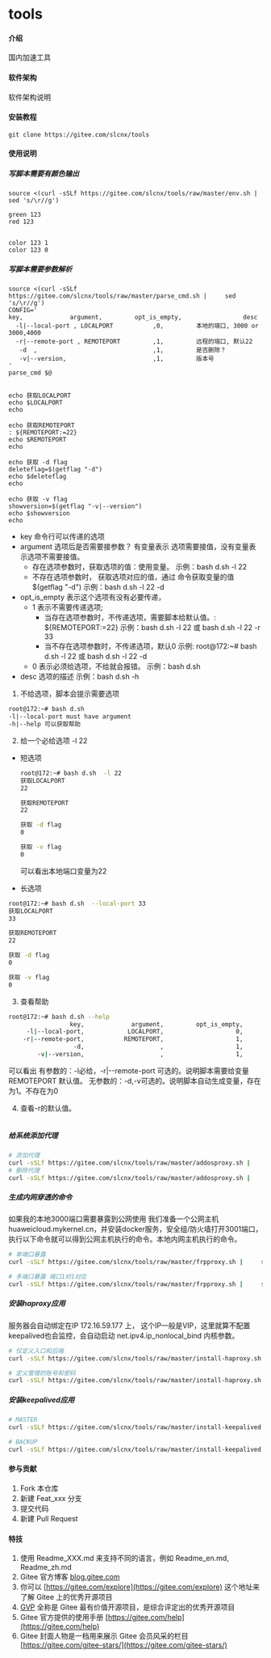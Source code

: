 # tools

#### 介绍
国内加速工具

#### 软件架构
软件架构说明


#### 安装教程
```
git clone https://gitee.com/slcnx/tools
```

#### 使用说明

##### 写脚本需要有颜色输出
```
source <(curl -sSLf https://gitee.com/slcnx/tools/raw/master/env.sh | sed 's/\r//g')

green 123
red 123


color 123 1
color 123 0

```

#####  写脚本需要参数解析
```
source <(curl -sSLf https://gitee.com/slcnx/tools/raw/master/parse_cmd.sh |     sed 's/\r//g')
CONFIG='
key,             argument,         opt_is_empty,                 desc
  -l|--local-port , LOCALPORT           ,0,         本地的端口, 3000 or 3000,4000
  -r|--remote-port , REMOTEPORT         ,1,         远程的端口, 默认22
   -d  ,                                ,1,         是否删除？
   -v|--version,                        ,1,         版本号
'
parse_cmd $@


echo 获取LOCALPORT
echo $LOCALPORT
echo

echo 获取REMOTEPORT
: ${REMOTEPORT:=22}
echo $REMOTEPORT
echo

echo 获取 -d flag
deleteflag=$(getflag "-d")
echo $deleteflag
echo

echo 获取 -v flag
showversion=$(getflag "-v|--version")
echo $showversion
echo
```
- key 命令行可以传递的选项 
- argument 选项后是否需要接参数？ 有变量表示 选项需要接值，没有变量表示选项不需要接值。 
  - 存在选项参数时，获取选项的值：使用变量。 示例：bash d.sh -l 22
  - 不存在选项参数时， 获取选项对应的值，通过 命令获取变量的值 $(getflag "-d")  示例：bash d.sh -l 22 -d
- opt_is_empty 表示这个选项有没有必要传递，
  - 1 表示不需要传递选项; 
    - 当存在选项参数时，不传递选项，需要脚本给默认值。: ${REMOTEPORT:=22} 示例：bash d.sh -l 22 或  bash d.sh -l 22 -r 33
    - 当不存在选项参数时，不传递选项，默认0 示例: root@172:~# bash d.sh -l 22 或 bash d.sh -l 22  -d
  - 0 表示必须给选项，不给就会报错。  示例：bash d.sh
- desc 选项的描述 示例：bash d.sh -h

1. 不给选项，脚本会提示需要选项
```bash
root@172:~# bash d.sh
-l|--local-port must have argument
-h|--help 可以获取帮助
```

2. 给一个必给选项 -l 22
- 短选项
    ```bash
    root@172:~# bash d.sh  -l 22
    获取LOCALPORT
    22
    
    获取REMOTEPORT
    22
    
    获取 -d flag
    0
    
    获取 -v flag
    0
    ```
    可以看出本地端口变量为22

- 长选项
```bash
root@172:~# bash d.sh  --local-port 33
获取LOCALPORT
33

获取REMOTEPORT
22

获取 -d flag
0

获取 -v flag
0

```

3. 查看帮助
```bash
root@172:~# bash d.sh --help
                 key,             argument,         opt_is_empty,                 desc
     -l|--local-port,            LOCALPORT,                    0,                本地的端口
    -r|--remote-port,           REMOTEPORT,                    1,                远程的端口
                  -d,                     ,                    1,                是否删除？
        -v|--version,                     ,                    1,                  版本号

```
可以看出
有参数的：-l必给，-r|--remote-port 可选的。说明脚本需要给变量 REMOTEPORT 默认值。
无参数的：-d,-v可选的。说明脚本自动生成变量，存在为1。不存在为0

4. 查看-r的默认值。
```bash

``` 

##### 给系统添加代理
```bash
# 添加代理  
curl -sSLf https://gitee.com/slcnx/tools/raw/master/addosproxy.sh |     sed 's/\r//g' | bash -s -- --proxy-addr 192.168.13.103 --proxy-port 33000 -i eth0
# 删除代理   
curl -sSLf https://gitee.com/slcnx/tools/raw/master/addosproxy.sh |     sed 's/\r//g' | bash -s -- -d
```

##### 生成内网穿透的命令
如果我的本地3000端口需要暴露到公网使用
我们准备一个公网主机 huaweicloud.mykernel.cn，并安装docker服务，安全组/防火墙打开3001端口，执行以下命令就可以得到公网主机执行的命令。本地内网主机执行的命令。

```bash
# 单端口暴露
curl -sSLf https://gitee.com/slcnx/tools/raw/master/frpproxy.sh |     sed 's/\r//g' | bash -s --  --local-port 3000 --remote-port 3001 --server-addr huaweicloud.mykernel.cn --bind-port 7000 --dashboard-port 7001 --dashboard-user admin --dashboard-pwd 0vkT8HCw7ChBbFPR

# 多端口暴露 端口1对1对应
curl -sSLf https://gitee.com/slcnx/tools/raw/master/frpproxy.sh |     sed 's/\r//g' | bash -s --  --local-port 3000,3306 --remote-port 3001,3306 --server-addr huaweicloud.mykernel.cn --bind-port 7000 --dashboard-port 7001 --dashboard-user admin --dashboard-pwd 0vkT8HCw7ChBbFPR
```

##### 安装haproxy应用
服务器会自动绑定在IP 172.16.59.177 上， 这个IP一般是VIP，这里就算不配置keepalived也会监控，会自动启动 net.ipv4.ip_nonlocal_bind 内核参数。

```bash
# 仅定义入口和后端 
curl -sSLf https://gitee.com/slcnx/tools/raw/master/install-haproxy.sh | sed 's/\r//g' | bash -s -- --ip 172.16.59.177:80 --web1 172.16.59.100:80 --web2 172.16.59.143:80

# 定义管理的账号和密码
curl -sSLf https://gitee.com/slcnx/tools/raw/master/install-haproxy.sh | sed 's/\r//g' | bash -s -- --ip 172.16.59.177:80 --web1 172.16.59.100:80 --web2 172.16.59.143:80 --admin-port 9999  --admin-user admin  --admin-pass admin
```
##### 安装keepalived应用
```bash
# MASTER
curl -sSLf https://gitee.com/slcnx/tools/raw/master/install-keepalived.sh | sed 's/\r//g' | bash -s -- -s MASTER -i eth0 --route-id 200 -p 100 --addr 172.16.59.177/24

# BACKUP
curl -sSLf https://gitee.com/slcnx/tools/raw/master/install-keepalived.sh | sed 's/\r//g' | bash -s -- -s BACKUP -i eth0 --route-id 200 -p 80 --addr 172.16.59.177/24
```


#### 参与贡献

1.  Fork 本仓库
2.  新建 Feat_xxx 分支
3.  提交代码
4.  新建 Pull Request


#### 特技

1.  使用 Readme\_XXX.md 来支持不同的语言，例如 Readme\_en.md, Readme\_zh.md
2.  Gitee 官方博客 [blog.gitee.com](https://blog.gitee.com)
3.  你可以 [https://gitee.com/explore](https://gitee.com/explore) 这个地址来了解 Gitee 上的优秀开源项目
4.  [GVP](https://gitee.com/gvp) 全称是 Gitee 最有价值开源项目，是综合评定出的优秀开源项目
5.  Gitee 官方提供的使用手册 [https://gitee.com/help](https://gitee.com/help)
6.  Gitee 封面人物是一档用来展示 Gitee 会员风采的栏目 [https://gitee.com/gitee-stars/](https://gitee.com/gitee-stars/)
